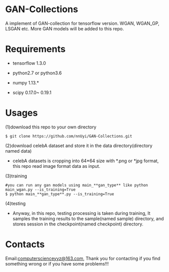 # GAN-Collections
  A implement of GAN-collection for tensorflow version. WGAN, WGAN_GP, LSGAN etc. More GAN models will be added to this repo. 

# Requirements

  - tensorflow 1.3.0

  - python2.7 or python3.6

  - numpy 1.13.*

  - scipy 0.17.0~ 0.19.1
 
# Usages

  (1)download this repo to your own directory
  
    $ git clone https://github.com/nnUyi/GAN-Collections.git
    
  (2)download celebA dataset and store it in the data directory(directory named data)
      
   - celebA datasets is cropping into 64*64 size with *.png or *jpg format, this repo read image format data as input.
      
  (3)training
    
    #you can run any gan models using main_**gan_type** like python main_wgan.py --is_training=True
    $ python main_**gan_type**.py --is_training=True 
  
  (4)testing
    
   - Anyway, in this repo, testing processing is taken during training, It samples the training results to the sample(named sample) directory, and stores session in the checkpoint(named checkpoint) directory.

# Contacts

  Email:computerscienceyyz@163.com, Thank you for contacting if you find something wrong or if you have some problems!!!
